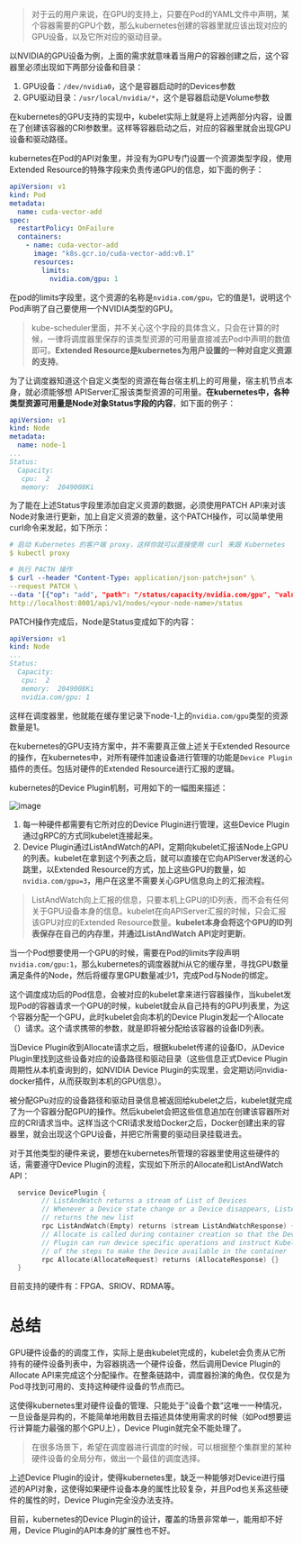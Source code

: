 > 对于云的用户来说，在GPU的支持上，只要在Pod的YAML文件中声明，某个容器需要的GPU个数，那么kubernetes创建的容器里就应该出现对应的GPU设备，以及它所对应的驱动目录。

以NVIDIA的GPU设备为例，上面的需求就意味着当用户的容器创建之后，这个容器里必须出现如下两部分设备和目录：
1. GPU设备：`/dev/nvidia0`，这个是容器启动时的Devices参数
2. GPU驱动目录：`/usr/local/nvidia/*`，这个是容器启动是Volume参数

在kubernetes的GPU支持的实现中，kubelet实际上就是将上述两部分内容，设置在了创建该容器的CRI参数里。这样等容器启动之后，对应的容器里就会出现GPU设备和驱动路径。

kubernetes在Pod的API对象里，并没有为GPU专门设置一个资源类型字段，使用Extended Resource的特殊字段来负责传递GPU的信息，如下面的例子：

```yaml
apiVersion: v1
kind: Pod
metadata:
  name: cuda-vector-add
spec:
  restartPolicy: OnFailure
  containers:
    - name: cuda-vector-add
      image: "k8s.gcr.io/cuda-vector-add:v0.1"
      resources:
        limits:
          nvidia.com/gpu: 1

```
在pod的limits字段里，这个资源的名称是`nvidia.com/gpu`，它的值是1，说明这个Pod声明了自己要使用一个NVIDIA类型的GPU。

> kube-scheduler里面，并不关心这个字段的具体含义，只会在计算的时候，一律将调度器里保存的该类型资源的可用量直接减去Pod中声明的数值即可。**Extended Resource是kubernetes为用户设置的一种对自定义资源的支持**。

为了让调度器知道这个自定义类型的资源在每台宿主机上的可用量，宿主机节点本身，就必须能够想
APIServer汇报该类型资源的可用量。**在kubernetes中，各种类型资源可用量是Node对象Status字段的内容**，如下面的例子：
```yaml
apiVersion: v1
kind: Node
metadata:
  name: node-1
...
Status:
  Capacity:
   cpu:  2
   memory:  2049008Ki

```
为了能在上述Status字段里添加自定义资源的数据，必须使用PATCH API来对该Node对象进行更新，加上自定义资源的数量，这个PATCH操作，可以简单使用curl命令来发起，如下所示：
```yaml
# 启动 Kubernetes 的客户端 proxy，这样你就可以直接使用 curl 来跟 Kubernetes  的 API Server 进行交互了
$ kubectl proxy

# 执行 PACTH 操作
$ curl --header "Content-Type: application/json-patch+json" \
--request PATCH \
--data '[{"op": "add", "path": "/status/capacity/nvidia.com/gpu", "value": "1"}]' \
http://localhost:8001/api/v1/nodes/<your-node-name>/status

```
PATCH操作完成后，Node是Status变成如下的内容：
```yaml
apiVersion: v1
kind: Node
...
Status:
  Capacity:
   cpu:  2
   memory:  2049008Ki
   nvidia.com/gpu: 1

```
这样在调度器里，他就能在缓存里记录下node-1上的`nvidia.com/gpu`类型的资源数量是1。

在kubernetes的GPU支持方案中，并不需要真正做上述关于Extended Resource的操作，在kubernetes中，对所有硬件加速设备进行管理的功能是`Device Plugin`插件的责任。包括对硬件的Extended Resource进行汇报的逻辑。

kubernetes的Device Plugin机制，可用如下的一幅图来描述：

![image](https://static001.geekbang.org/resource/image/5d/85/5db13d33cb647f33c62837e9cccdfb85.png)

1. 每一种硬件都需要有它所对应的Device Plugin进行管理，这些Device Plugin通过gRPC的方式同kubelet连接起来。
2. Device Plugin通过ListAndWatch的API，定期向kubelet汇报该Node上GPU的列表。kubelet在拿到这个列表之后，就可以直接在它向APIServer发送的心跳里，以Extended Resource的方式，加上这些GPU的数量，如`nvidia.com/gpu=3`，用户在这里不需要关心GPU信息向上的汇报流程。

> ListAndWatch向上汇报的信息，只要本机上GPU的ID列表，而不会有任何关于GPU设备本身的信息。kubelet在向APIServer汇报的时候，只会汇报该GPU对应的Extended Resource数量。**kubelet本身会将这个GPU的ID列表保存在自己的内存里，并通过ListAndWatch API定时更新**。

当一个Pod想要使用一个GPU的时候，需要在Pod的limits字段声明`nvidia.com/gpu:1`，那么kubernetes的调度器就hi从它的缓存里，寻找GPU数量满足条件的Node，然后将缓存里GPU数量减少1，完成Pod与Node的绑定。

这个调度成功后的Pod信息，会被对应的kubelet拿来进行容器操作，当kubelet发现Pod的容器请求一个GPU的时候，kubelet就会从自己持有的GPU列表里，为这个容器分配一个GPU，此时kubelet会向本机的Device Plugin发起一个Allocate（）请求。这个请求携带的参数，就是即将被分配给该容器的设备ID列表。

当Device Plugin收到Allocate请求之后，根据kubelet传递的设备ID，从Device Plugin里找到这些设备对应的设备路径和驱动目录（这些信息正式Device Plugin周期性从本机查询到的，如NVIDIA Device Plugin的实现里，会定期访问nvidia-docker插件，从而获取到本机的GPU信息）。

被分配GPu对应的设备路径和驱动目录信息被返回给kubelet之后，kubelet就完成了为一个容器分配GPU的操作。然后kubelet会把这些信息追加在创建该容器所对应的CRI请求当中。这样当这个CRI请求发给Docker之后，Docker创建出来的容器里，就会出现这个GPU设备，并把它所需要的驱动目录挂载进去。

对于其他类型的硬件来说，要想在kubernetes所管理的容器里使用这些硬件的话，需要遵守Device Plugin的流程，实现如下所示的Allocate和ListAndWatch API：
```go
  service DevicePlugin {
        // ListAndWatch returns a stream of List of Devices
        // Whenever a Device state change or a Device disappears, ListAndWatch
        // returns the new list
        rpc ListAndWatch(Empty) returns (stream ListAndWatchResponse) {}
        // Allocate is called during container creation so that the Device
        // Plugin can run device specific operations and instruct Kubelet
        // of the steps to make the Device available in the container
        rpc Allocate(AllocateRequest) returns (AllocateResponse) {}
  }

```
目前支持的硬件有：FPGA、SRIOV、RDMA等。

# 总结
GPU硬件设备的的调度工作，实际上是由kubelet完成的，kubelet会负责从它所持有的硬件设备列表中，为容器挑选一个硬件设备，然后调用Device Plugin的Allocate API来完成这个分配操作。在整条链路中，调度器扮演的角色，仅仅是为Pod寻找到可用的、支持这种硬件设备的节点而已。

这使得kubernetes里对硬件设备的管理、只能处于”设备个数“这唯一一种情况，一旦设备是异构的，不能简单地用数目去描述具体使用需求的时候（如Pod想要运行计算能力最强的那个GPU上），Device Plugin就完全不能处理了。

> 在很多场景下，希望在调度器进行调度的时候，可以根据整个集群里的某种硬件设备的全局分布，做出一个最佳的调度选择。

上述Device Plugin的设计，使得kubernetes里，缺乏一种能够对Device进行描述的API对象，这使得如果硬件设备本身的属性比较复杂，并且Pod也关系这些硬件的属性的时，Device Plugin完全没办法支持。

目前，kubernetes的Device Plugin的设计，覆盖的场景非常单一，能用却不好用，Device Plugin的API本身的扩展性也不好。


 